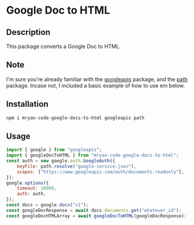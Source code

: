 # Google Doc to HTML

## Description
This package converts a Google Doc to HTML.

## Note
I'm sure you're already familiar with the [googleapis](https://github.com/googleapis/google-api-nodejs-client) package, and the [path](https://nodejs.org/api/path.html) package. Incase not, I included a basic example of how to use em below.

## Installation
```bash
npm i mryan-code-google-docs-to-html googleapis path
```

## Usage
```javascript
import { google } from "googleapis";
import { googleDocToHTML } from "mryan-code-google-docs-to-html";
const auth = new google.auth.GoogleAuth({
    keyFile: path.resolve("google-service.json"),
    scopes: ["https://www.googleapis.com/auth/documents.readonly"],
});
google.options({
    timeout: 10000,
    auth: auth,
});
const docs = google.docs("v1");
const googleDocResponse = await docs.documents.get("whatever_id");
const googleDocHTMLArray = await googleDocToHTML(googleDocResponse);
```
